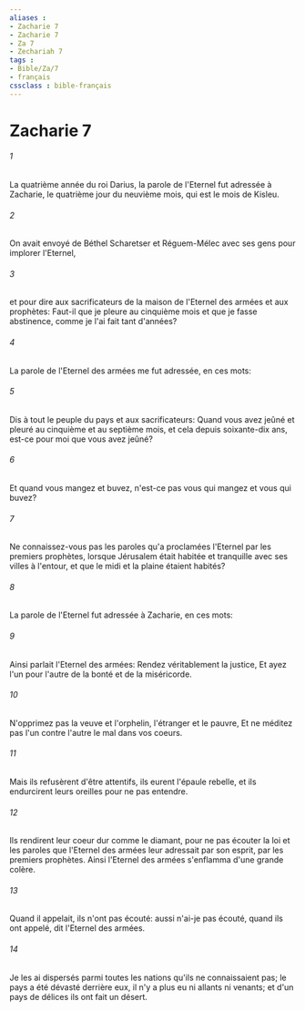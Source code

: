 ```yaml
---
aliases : 
- Zacharie 7
- Zacharie 7
- Za 7
- Zechariah 7
tags : 
- Bible/Za/7
- français
cssclass : bible-français
---
```


# Zacharie 7

###### 1
La quatrième année du roi Darius, la parole de l'Eternel fut adressée à Zacharie, le quatrième jour du neuvième mois, qui est le mois de Kisleu.
###### 2
On avait envoyé de Béthel Scharetser et Réguem-Mélec avec ses gens pour implorer l'Eternel,
###### 3
et pour dire aux sacrificateurs de la maison de l'Eternel des armées et aux prophètes: Faut-il que je pleure au cinquième mois et que je fasse abstinence, comme je l'ai fait tant d'années?
###### 4
La parole de l'Eternel des armées me fut adressée, en ces mots:
###### 5
Dis à tout le peuple du pays et aux sacrificateurs: Quand vous avez jeûné et pleuré au cinquième et au septième mois, et cela depuis soixante-dix ans, est-ce pour moi que vous avez jeûné?
###### 6
Et quand vous mangez et buvez, n'est-ce pas vous qui mangez et vous qui buvez?
###### 7
Ne connaissez-vous pas les paroles qu'a proclamées l'Eternel par les premiers prophètes, lorsque Jérusalem était habitée et tranquille avec ses villes à l'entour, et que le midi et la plaine étaient habités?
###### 8
La parole de l'Eternel fut adressée à Zacharie, en ces mots:
###### 9
Ainsi parlait l'Eternel des armées: Rendez véritablement la justice, Et ayez l'un pour l'autre de la bonté et de la miséricorde.
###### 10
N'opprimez pas la veuve et l'orphelin, l'étranger et le pauvre, Et ne méditez pas l'un contre l'autre le mal dans vos coeurs.
###### 11
Mais ils refusèrent d'être attentifs, ils eurent l'épaule rebelle, et ils endurcirent leurs oreilles pour ne pas entendre.
###### 12
Ils rendirent leur coeur dur comme le diamant, pour ne pas écouter la loi et les paroles que l'Eternel des armées leur adressait par son esprit, par les premiers prophètes. Ainsi l'Eternel des armées s'enflamma d'une grande colère.
###### 13
Quand il appelait, ils n'ont pas écouté: aussi n'ai-je pas écouté, quand ils ont appelé, dit l'Eternel des armées.
###### 14
Je les ai dispersés parmi toutes les nations qu'ils ne connaissaient pas; le pays a été dévasté derrière eux, il n'y a plus eu ni allants ni venants; et d'un pays de délices ils ont fait un désert.
